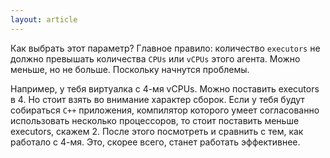 ```yaml
---
layout: article
---
```

Как выбрать этот параметр? Главное правило: количество `executors` не должно превышать количества `CPUs` или `vCPUs` этого агента. Можно меньше, но не больше. Поскольку начнутся проблемы.

Например, у тебя виртуалка с 4-мя vCPUs. Можно поставить executors в 4. Но стоит взять во внимание характер сборок. Если у тебя будут собираться `C++` приложения, компилятор которого умеет согласованно использовать несколько процессоров, то стоит поставить меньше executors, скажем 2. После этого посмотреть и сравнить с тем, как работало с 4-мя. Это, скорее всего, станет работать эффективнее.
